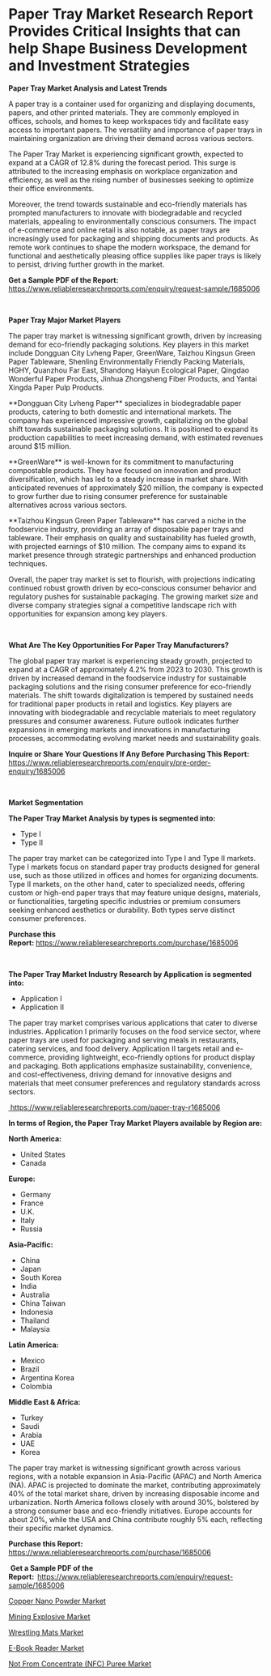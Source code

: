<p><h1>Paper Tray Market Research Report Provides Critical Insights that can help Shape Business Development and Investment Strategies</h1></p><p><strong>Paper Tray Market Analysis and Latest Trends</strong></p>
<p><p>A paper tray is a container used for organizing and displaying documents, papers, and other printed materials. They are commonly employed in offices, schools, and homes to keep workspaces tidy and facilitate easy access to important papers. The versatility and importance of paper trays in maintaining organization are driving their demand across various sectors.</p><p>The Paper Tray Market is experiencing significant growth, expected to expand at a CAGR of 12.8% during the forecast period. This surge is attributed to the increasing emphasis on workplace organization and efficiency, as well as the rising number of businesses seeking to optimize their office environments. </p><p>Moreover, the trend towards sustainable and eco-friendly materials has prompted manufacturers to innovate with biodegradable and recycled materials, appealing to environmentally conscious consumers. The impact of e-commerce and online retail is also notable, as paper trays are increasingly used for packaging and shipping documents and products. As remote work continues to shape the modern workspace, the demand for functional and aesthetically pleasing office supplies like paper trays is likely to persist, driving further growth in the market.</p></p>
<p><strong>Get a Sample PDF of the Report:&nbsp;</strong> <a href="https://www.reliableresearchreports.com/enquiry/request-sample/1685006?utm_campaign=24&utm_medium=2&utm_source=Github&utm_content=ia&utm_term=06012025&utm_id=paper-tray">https://www.reliableresearchreports.com/enquiry/request-sample/1685006</a></p>
<p>&nbsp;</p>
<p><strong>Paper Tray Major Market Players</strong></p>
<p><p>The paper tray market is witnessing significant growth, driven by increasing demand for eco-friendly packaging solutions. Key players in this market include Dongguan City Lvheng Paper, GreenWare, Taizhou Kingsun Green Paper Tableware, Shenling Environmentally Friendly Packing Materials, HGHY, Quanzhou Far East, Shandong Haiyun Ecological Paper, Qingdao Wonderful Paper Products, Jinhua Zhongsheng Fiber Products, and Yantai Xingda Paper Pulp Products.</p><p>**Dongguan City Lvheng Paper** specializes in biodegradable paper products, catering to both domestic and international markets. The company has experienced impressive growth, capitalizing on the global shift towards sustainable packaging solutions. It is positioned to expand its production capabilities to meet increasing demand, with estimated revenues around $15 million.</p><p>**GreenWare** is well-known for its commitment to manufacturing compostable products. They have focused on innovation and product diversification, which has led to a steady increase in market share. With anticipated revenues of approximately $20 million, the company is expected to grow further due to rising consumer preference for sustainable alternatives across various sectors.</p><p>**Taizhou Kingsun Green Paper Tableware** has carved a niche in the foodservice industry, providing an array of disposable paper trays and tableware. Their emphasis on quality and sustainability has fueled growth, with projected earnings of $10 million. The company aims to expand its market presence through strategic partnerships and enhanced production techniques.</p><p>Overall, the paper tray market is set to flourish, with projections indicating continued robust growth driven by eco-conscious consumer behavior and regulatory pushes for sustainable packaging. The growing market size and diverse company strategies signal a competitive landscape rich with opportunities for expansion among key players. </p></p>
<p>&nbsp;</p>
<p><strong>What Are The Key Opportunities For Paper Tray Manufacturers?</strong></p>
<p><p>The global paper tray market is experiencing steady growth, projected to expand at a CAGR of approximately 4.2% from 2023 to 2030. This growth is driven by increased demand in the foodservice industry for sustainable packaging solutions and the rising consumer preference for eco-friendly materials. The shift towards digitalization is tempered by sustained needs for traditional paper products in retail and logistics. Key players are innovating with biodegradable and recyclable materials to meet regulatory pressures and consumer awareness. Future outlook indicates further expansions in emerging markets and innovations in manufacturing processes, accommodating evolving market needs and sustainability goals.</p></p>
<p><strong>Inquire or Share Your Questions If Any Before Purchasing This Report:</strong> <a href="https://www.reliableresearchreports.com/enquiry/pre-order-enquiry/1685006?utm_campaign=24&utm_medium=2&utm_source=Github&utm_content=ia&utm_term=06012025&utm_id=paper-tray">https://www.reliableresearchreports.com/enquiry/pre-order-enquiry/1685006</a></p>
<p>&nbsp;</p>
<p><strong>Market Segmentation</strong></p>
<p><strong>The Paper Tray Market Analysis by types is segmented into:</strong></p>
<p><ul><li>Type I</li><li>Type II</li></ul></p>
<p><p>The paper tray market can be categorized into Type I and Type II markets. Type I markets focus on standard paper tray products designed for general use, such as those utilized in offices and homes for organizing documents. Type II markets, on the other hand, cater to specialized needs, offering custom or high-end paper trays that may feature unique designs, materials, or functionalities, targeting specific industries or premium consumers seeking enhanced aesthetics or durability. Both types serve distinct consumer preferences.</p></p>
<p><strong>Purchase this Report:&nbsp;</strong><a href="https://www.reliableresearchreports.com/purchase/1685006?utm_campaign=24&utm_medium=2&utm_source=Github&utm_content=ia&utm_term=06012025&utm_id=paper-tray">https://www.reliableresearchreports.com/purchase/1685006</a></p>
<p>&nbsp;</p>
<p><strong>The Paper Tray Market Industry Research by Application is segmented into:</strong></p>
<p><ul><li>Application I</li><li>Application II</li></ul></p>
<p><p>The paper tray market comprises various applications that cater to diverse industries. Application I primarily focuses on the food service sector, where paper trays are used for packaging and serving meals in restaurants, catering services, and food delivery. Application II targets retail and e-commerce, providing lightweight, eco-friendly options for product display and packaging. Both applications emphasize sustainability, convenience, and cost-effectiveness, driving demand for innovative designs and materials that meet consumer preferences and regulatory standards across sectors.</p></p>
<p><a href="https://www.reliableresearchreports.com/paper-tray-r1685006?utm_campaign=24&utm_medium=2&utm_source=Github&utm_content=ia&utm_term=06012025&utm_id=paper-tray">&nbsp;https://www.reliableresearchreports.com/paper-tray-r1685006</a></p>
<p><strong>In terms of Region, the Paper Tray Market Players available by Region are:</strong></p>
<p>
    <p> <strong> North America: </strong>
        <ul>
            <li>United States</li>
            <li>Canada</li>
        </ul>
        </p> 
    <p> <strong> Europe: </strong>
        <ul>
            <li>Germany</li>
            <li>France</li>
            <li>U.K.</li>
            <li>Italy</li>
            <li>Russia</li>
        </ul>
        </p> 
    <p> <strong> Asia-Pacific: </strong>
        <ul>
            <li>China</li>
            <li>Japan</li>
            <li>South Korea</li>
            <li>India</li>
            <li>Australia</li>
            <li>China Taiwan</li>
            <li>Indonesia</li>
            <li>Thailand</li>
            <li>Malaysia</li>
        </ul>
        </p> 
    <p> <strong> Latin America: </strong>
        <ul>
            <li>Mexico</li>
            <li>Brazil</li>
            <li>Argentina Korea</li>
            <li>Colombia</li>
        </ul>
        </p> 
    <p> <strong> Middle East & Africa: </strong>
        <ul>
            <li>Turkey</li>
            <li>Saudi</li>
            <li>Arabia</li>
            <li>UAE</li>
            <li>Korea</li>
        </ul>
    </p>
    </p>
<p><p>The paper tray market is witnessing significant growth across various regions, with a notable expansion in Asia-Pacific (APAC) and North America (NA). APAC is projected to dominate the market, contributing approximately 40% of the total market share, driven by increasing disposable income and urbanization. North America follows closely with around 30%, bolstered by a strong consumer base and eco-friendly initiatives. Europe accounts for about 20%, while the USA and China contribute roughly 5% each, reflecting their specific market dynamics.</p></p>
<p><strong>Purchase this Report: </strong><a href="https://www.reliableresearchreports.com/purchase/1685006?utm_campaign=24&utm_medium=2&utm_source=Github&utm_content=ia&utm_term=06012025&utm_id=paper-tray">https://www.reliableresearchreports.com/purchase/1685006</a></p>
<p>&nbsp;<strong>Get a Sample PDF of the Report:&nbsp;&nbsp;</strong><a href="https://www.reliableresearchreports.com/enquiry/request-sample/1685006?utm_campaign=24&utm_medium=2&utm_source=Github&utm_content=ia&utm_term=06012025&utm_id=paper-tray">https://www.reliableresearchreports.com/enquiry/request-sample/1685006</a></p>
<p><strong></strong></p>
<p><p><a href="https://www.linkedin.com/pulse/expanding-global-copper-nano-powder-market-future-growth-projections-cjwcf?utm_campaign=24&utm_medium=2&utm_source=Github&utm_content=ia&utm_term=06012025&utm_id=paper-tray">Copper Nano Powder Market</a></p><p><a href="https://www.linkedin.com/pulse/mining-explosive-market-growth-outlook-111cagr-challenges-6krpc?utm_campaign=24&utm_medium=2&utm_source=Github&utm_content=ia&utm_term=06012025&utm_id=paper-tray">Mining Explosive Market</a></p><p><a href="https://github.com/delindacallegari68/Market-Research-Report-List-1/blob/main/wrestling-mats-market.md?utm_campaign=24&utm_medium=2&utm_source=Github&utm_content=ia&utm_term=06012025&utm_id=paper-tray">Wrestling Mats Market</a></p><p><a href="https://www.linkedin.com/pulse/market-demand-revenue-e-book-reader-industry-from-2025-2032-h0lnc?utm_campaign=24&utm_medium=2&utm_source=Github&utm_content=ia&utm_term=06012025&utm_id=paper-tray">E-Book Reader Market</a></p><p><a href="https://github.com/elizabethdagraca/Market-Research-Report-List-5/blob/main/not-from-concentrate-nfc-puree-market.md?utm_campaign=24&utm_medium=2&utm_source=Github&utm_content=ia&utm_term=06012025&utm_id=paper-tray">Not From Concentrate (NFC) Puree Market</a></p></p>